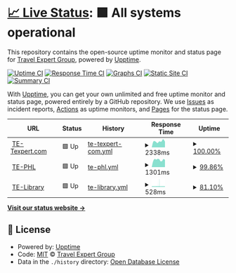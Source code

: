 # [📈 Live Status](https://TE-Group.github.io/Upptime): <!--live status--> **🟩 All systems operational**

This repository contains the open-source uptime monitor and status page for [Travel Expert Group](https://TE-Group.github.io/Upptime), powered by [Upptime](https://github.com/upptime/upptime).

[![Uptime CI](https://github.com/TE-Group/Upptime/workflows/Uptime%20CI/badge.svg)](https://github.com/TE-Group/Upptime/actions?query=workflow%3A%22Uptime+CI%22)
[![Response Time CI](https://github.com/TE-Group/Upptime/workflows/Response%20Time%20CI/badge.svg)](https://github.com/TE-Group/Upptime/actions?query=workflow%3A%22Response+Time+CI%22)
[![Graphs CI](https://github.com/TE-Group/Upptime/workflows/Graphs%20CI/badge.svg)](https://github.com/TE-Group/Upptime/actions?query=workflow%3A%22Graphs+CI%22)
[![Static Site CI](https://github.com/TE-Group/Upptime/workflows/Static%20Site%20CI/badge.svg)](https://github.com/TE-Group/Upptime/actions?query=workflow%3A%22Static+Site+CI%22)
[![Summary CI](https://github.com/TE-Group/Upptime/workflows/Summary%20CI/badge.svg)](https://github.com/TE-Group/Upptime/actions?query=workflow%3A%22Summary+CI%22)

With [Upptime](https://upptime.js.org), you can get your own unlimited and free uptime monitor and status page, powered entirely by a GitHub repository. We use [Issues](https://github.com/TE-Group/Upptime/issues) as incident reports, [Actions](https://github.com/TE-Group/Upptime/actions) as uptime monitors, and [Pages](https://TE-Group.github.io/Upptime) for the status page.

<!--start: status pages-->
<!-- This summary is generated by Upptime (https://github.com/upptime/upptime) -->
<!-- Do not edit this manually, your changes will be overwritten -->
<!-- prettier-ignore -->
| URL | Status | History | Response Time | Uptime |
| --- | ------ | ------- | ------------- | ------ |
| <img alt="" src="https://icons.duckduckgo.com/ip3/www.texpert.com.ico" height="13"> [TE-Texpert.com](https://www.texpert.com/) | 🟩 Up | [te-texpert-com.yml](https://github.com/TE-Group/Upptime/commits/HEAD/history/te-texpert-com.yml) | <details><summary><img alt="Response time graph" src="./graphs/te-texpert-com/response-time-week.png" height="20"> 2338ms</summary><br><a href="https://TE-Group.github.io/Upptime/history/te-texpert-com"><img alt="Response time 2299" src="https://img.shields.io/endpoint?url=https%3A%2F%2Fraw.githubusercontent.com%2FTE-Group%2FUpptime%2FHEAD%2Fapi%2Fte-texpert-com%2Fresponse-time.json"></a><br><a href="https://TE-Group.github.io/Upptime/history/te-texpert-com"><img alt="24-hour response time 2241" src="https://img.shields.io/endpoint?url=https%3A%2F%2Fraw.githubusercontent.com%2FTE-Group%2FUpptime%2FHEAD%2Fapi%2Fte-texpert-com%2Fresponse-time-day.json"></a><br><a href="https://TE-Group.github.io/Upptime/history/te-texpert-com"><img alt="7-day response time 2338" src="https://img.shields.io/endpoint?url=https%3A%2F%2Fraw.githubusercontent.com%2FTE-Group%2FUpptime%2FHEAD%2Fapi%2Fte-texpert-com%2Fresponse-time-week.json"></a><br><a href="https://TE-Group.github.io/Upptime/history/te-texpert-com"><img alt="30-day response time 2299" src="https://img.shields.io/endpoint?url=https%3A%2F%2Fraw.githubusercontent.com%2FTE-Group%2FUpptime%2FHEAD%2Fapi%2Fte-texpert-com%2Fresponse-time-month.json"></a><br><a href="https://TE-Group.github.io/Upptime/history/te-texpert-com"><img alt="1-year response time 2299" src="https://img.shields.io/endpoint?url=https%3A%2F%2Fraw.githubusercontent.com%2FTE-Group%2FUpptime%2FHEAD%2Fapi%2Fte-texpert-com%2Fresponse-time-year.json"></a></details> | <details><summary><a href="https://TE-Group.github.io/Upptime/history/te-texpert-com">100.00%</a></summary><a href="https://TE-Group.github.io/Upptime/history/te-texpert-com"><img alt="All-time uptime 100.00%" src="https://img.shields.io/endpoint?url=https%3A%2F%2Fraw.githubusercontent.com%2FTE-Group%2FUpptime%2FHEAD%2Fapi%2Fte-texpert-com%2Fuptime.json"></a><br><a href="https://TE-Group.github.io/Upptime/history/te-texpert-com"><img alt="24-hour uptime 100.00%" src="https://img.shields.io/endpoint?url=https%3A%2F%2Fraw.githubusercontent.com%2FTE-Group%2FUpptime%2FHEAD%2Fapi%2Fte-texpert-com%2Fuptime-day.json"></a><br><a href="https://TE-Group.github.io/Upptime/history/te-texpert-com"><img alt="7-day uptime 100.00%" src="https://img.shields.io/endpoint?url=https%3A%2F%2Fraw.githubusercontent.com%2FTE-Group%2FUpptime%2FHEAD%2Fapi%2Fte-texpert-com%2Fuptime-week.json"></a><br><a href="https://TE-Group.github.io/Upptime/history/te-texpert-com"><img alt="30-day uptime 100.00%" src="https://img.shields.io/endpoint?url=https%3A%2F%2Fraw.githubusercontent.com%2FTE-Group%2FUpptime%2FHEAD%2Fapi%2Fte-texpert-com%2Fuptime-month.json"></a><br><a href="https://TE-Group.github.io/Upptime/history/te-texpert-com"><img alt="1-year uptime 100.00%" src="https://img.shields.io/endpoint?url=https%3A%2F%2Fraw.githubusercontent.com%2FTE-Group%2FUpptime%2FHEAD%2Fapi%2Fte-texpert-com%2Fuptime-year.json"></a></details>
| <img alt="" src="https://icons.duckduckgo.com/ip3/www.premiumholidays.com.ico" height="13"> [TE-PHL](https://www.premiumholidays.com/) | 🟩 Up | [te-phl.yml](https://github.com/TE-Group/Upptime/commits/HEAD/history/te-phl.yml) | <details><summary><img alt="Response time graph" src="./graphs/te-phl/response-time-week.png" height="20"> 1301ms</summary><br><a href="https://TE-Group.github.io/Upptime/history/te-phl"><img alt="Response time 1322" src="https://img.shields.io/endpoint?url=https%3A%2F%2Fraw.githubusercontent.com%2FTE-Group%2FUpptime%2FHEAD%2Fapi%2Fte-phl%2Fresponse-time.json"></a><br><a href="https://TE-Group.github.io/Upptime/history/te-phl"><img alt="24-hour response time 1296" src="https://img.shields.io/endpoint?url=https%3A%2F%2Fraw.githubusercontent.com%2FTE-Group%2FUpptime%2FHEAD%2Fapi%2Fte-phl%2Fresponse-time-day.json"></a><br><a href="https://TE-Group.github.io/Upptime/history/te-phl"><img alt="7-day response time 1301" src="https://img.shields.io/endpoint?url=https%3A%2F%2Fraw.githubusercontent.com%2FTE-Group%2FUpptime%2FHEAD%2Fapi%2Fte-phl%2Fresponse-time-week.json"></a><br><a href="https://TE-Group.github.io/Upptime/history/te-phl"><img alt="30-day response time 1322" src="https://img.shields.io/endpoint?url=https%3A%2F%2Fraw.githubusercontent.com%2FTE-Group%2FUpptime%2FHEAD%2Fapi%2Fte-phl%2Fresponse-time-month.json"></a><br><a href="https://TE-Group.github.io/Upptime/history/te-phl"><img alt="1-year response time 1322" src="https://img.shields.io/endpoint?url=https%3A%2F%2Fraw.githubusercontent.com%2FTE-Group%2FUpptime%2FHEAD%2Fapi%2Fte-phl%2Fresponse-time-year.json"></a></details> | <details><summary><a href="https://TE-Group.github.io/Upptime/history/te-phl">99.86%</a></summary><a href="https://TE-Group.github.io/Upptime/history/te-phl"><img alt="All-time uptime 99.92%" src="https://img.shields.io/endpoint?url=https%3A%2F%2Fraw.githubusercontent.com%2FTE-Group%2FUpptime%2FHEAD%2Fapi%2Fte-phl%2Fuptime.json"></a><br><a href="https://TE-Group.github.io/Upptime/history/te-phl"><img alt="24-hour uptime 100.00%" src="https://img.shields.io/endpoint?url=https%3A%2F%2Fraw.githubusercontent.com%2FTE-Group%2FUpptime%2FHEAD%2Fapi%2Fte-phl%2Fuptime-day.json"></a><br><a href="https://TE-Group.github.io/Upptime/history/te-phl"><img alt="7-day uptime 99.86%" src="https://img.shields.io/endpoint?url=https%3A%2F%2Fraw.githubusercontent.com%2FTE-Group%2FUpptime%2FHEAD%2Fapi%2Fte-phl%2Fuptime-week.json"></a><br><a href="https://TE-Group.github.io/Upptime/history/te-phl"><img alt="30-day uptime 99.92%" src="https://img.shields.io/endpoint?url=https%3A%2F%2Fraw.githubusercontent.com%2FTE-Group%2FUpptime%2FHEAD%2Fapi%2Fte-phl%2Fuptime-month.json"></a><br><a href="https://TE-Group.github.io/Upptime/history/te-phl"><img alt="1-year uptime 99.92%" src="https://img.shields.io/endpoint?url=https%3A%2F%2Fraw.githubusercontent.com%2FTE-Group%2FUpptime%2FHEAD%2Fapi%2Fte-phl%2Fuptime-year.json"></a></details>
| <img alt="" src="https://icons.duckduckgo.com/ip3/stage.teslib.com.ico" height="13"> [TE-Library](https://stage.teslib.com/te-library/ping) | 🟩 Up | [te-library.yml](https://github.com/TE-Group/Upptime/commits/HEAD/history/te-library.yml) | <details><summary><img alt="Response time graph" src="./graphs/te-library/response-time-week.png" height="20"> 528ms</summary><br><a href="https://TE-Group.github.io/Upptime/history/te-library"><img alt="Response time 536" src="https://img.shields.io/endpoint?url=https%3A%2F%2Fraw.githubusercontent.com%2FTE-Group%2FUpptime%2FHEAD%2Fapi%2Fte-library%2Fresponse-time.json"></a><br><a href="https://TE-Group.github.io/Upptime/history/te-library"><img alt="24-hour response time 463" src="https://img.shields.io/endpoint?url=https%3A%2F%2Fraw.githubusercontent.com%2FTE-Group%2FUpptime%2FHEAD%2Fapi%2Fte-library%2Fresponse-time-day.json"></a><br><a href="https://TE-Group.github.io/Upptime/history/te-library"><img alt="7-day response time 528" src="https://img.shields.io/endpoint?url=https%3A%2F%2Fraw.githubusercontent.com%2FTE-Group%2FUpptime%2FHEAD%2Fapi%2Fte-library%2Fresponse-time-week.json"></a><br><a href="https://TE-Group.github.io/Upptime/history/te-library"><img alt="30-day response time 536" src="https://img.shields.io/endpoint?url=https%3A%2F%2Fraw.githubusercontent.com%2FTE-Group%2FUpptime%2FHEAD%2Fapi%2Fte-library%2Fresponse-time-month.json"></a><br><a href="https://TE-Group.github.io/Upptime/history/te-library"><img alt="1-year response time 536" src="https://img.shields.io/endpoint?url=https%3A%2F%2Fraw.githubusercontent.com%2FTE-Group%2FUpptime%2FHEAD%2Fapi%2Fte-library%2Fresponse-time-year.json"></a></details> | <details><summary><a href="https://TE-Group.github.io/Upptime/history/te-library">81.10%</a></summary><a href="https://TE-Group.github.io/Upptime/history/te-library"><img alt="All-time uptime 88.96%" src="https://img.shields.io/endpoint?url=https%3A%2F%2Fraw.githubusercontent.com%2FTE-Group%2FUpptime%2FHEAD%2Fapi%2Fte-library%2Fuptime.json"></a><br><a href="https://TE-Group.github.io/Upptime/history/te-library"><img alt="24-hour uptime 50.20%" src="https://img.shields.io/endpoint?url=https%3A%2F%2Fraw.githubusercontent.com%2FTE-Group%2FUpptime%2FHEAD%2Fapi%2Fte-library%2Fuptime-day.json"></a><br><a href="https://TE-Group.github.io/Upptime/history/te-library"><img alt="7-day uptime 81.10%" src="https://img.shields.io/endpoint?url=https%3A%2F%2Fraw.githubusercontent.com%2FTE-Group%2FUpptime%2FHEAD%2Fapi%2Fte-library%2Fuptime-week.json"></a><br><a href="https://TE-Group.github.io/Upptime/history/te-library"><img alt="30-day uptime 88.96%" src="https://img.shields.io/endpoint?url=https%3A%2F%2Fraw.githubusercontent.com%2FTE-Group%2FUpptime%2FHEAD%2Fapi%2Fte-library%2Fuptime-month.json"></a><br><a href="https://TE-Group.github.io/Upptime/history/te-library"><img alt="1-year uptime 88.96%" src="https://img.shields.io/endpoint?url=https%3A%2F%2Fraw.githubusercontent.com%2FTE-Group%2FUpptime%2FHEAD%2Fapi%2Fte-library%2Fuptime-year.json"></a></details>

<!--end: status pages-->

[**Visit our status website →**](https://TE-Group.github.io/Upptime)

## 📄 License

- Powered by: [Upptime](https://github.com/upptime/upptime)
- Code: [MIT](./LICENSE) © [Travel Expert Group](https://TE-Group.github.io/Upptime)
- Data in the `./history` directory: [Open Database License](https://opendatacommons.org/licenses/odbl/1-0/)
